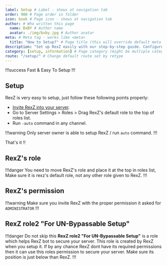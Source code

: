 ```yaml
---
label: Setup # Label - shows at navigation tab
order: 900 # Page order in folder
icon: book # Page icon - shows at navigation tab
author: # Who written this page
  name: BxBY # Author name
  avatar: ./img/bxby.jpg # Author avatar
meta: # Meta tag - works like <meta>
  title: "How to Setup?" # Page title (this will override default meta.title set in config)
description: "Set up RexZ easily with our step-by-step guide. Configure Anti-Nuke protection, moderation tools, and security settings to keep your Discord server safe. Get started with RexZ today!" # Page description
category: [setup, information] # Page category (might be multiple categories - [category1, category2])
route: "/setup/" # Change default route set by retype
---
```


!!!success Fast & Easy To Setup
!!!

## Setup

RexZ is very easy to setup, just follow these following points properly:
- [Invite RexZ into your server](https://discord.com/api/oauth2/authorize?client_id=856741116912861276&permissions=8&scope=bot%20applications.commands).
- Go to Server Settings > Roles > Drag RexZ's default role to the top of roles list.
- Run `-auto` command in any channel.

!!!warning
Only server owner is able to setup RexZ / run `auto` command.
!!!

That's it !!

## RexZ's role

!!!danger
You need to move RexZ's role and place it at the top in roles list, Make sure it is rexz's default role, not any other role given to RexZ.
!!!

## RexZ's permission

!!!warning
Make sure you invite RexZ with the proper permission it asked for `ADMINISTRATOR`
!!!

## RexZ role2 "For UN-Bypassable Setup"

!!!danger Do not skip this
**RexZ role2 "For UN-Bypassable Setup"** is a role which helps RexZ bot to secure your server. This role is created by RexZ when you setup it. If by any chance RexZ dont have its required permissions then it can use this roles permission to secure your server. Make sure its position is just below than RexZ.
!!!